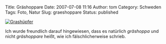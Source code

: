 Title: Gräshoppare
Date: 2007-07-08 11:16
Author: tom
Category: Schweden
Tags: Foto, Natur
Slug: graeshoppare
Status: published

[![Grashüpfer](/pic/grashoppare_s.jpg "Grashüpfer")](/pic/grashoppare_l.jpg)

Ich wurde freundlich darauf hingewiesen, dass es natürlich *gräshoppa*
und nicht *gräshoppare* heißt, wie ich fälschlicherweise schrieb.

